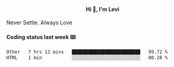 <h4 style="text-align: center;">Hi 👋, I'm Levi</h4>  Never Settle. Always Love
<!---<img align="right" alt="Coding" width="300" src="https://i.pinimg.com/originals/81/17/8b/81178b47a8598f0c81c4799f2cdd4057.gif"></p> --->

#### Coding status last week ⌨️

<!--START_SECTION:waka-->

```txt
Other   7 hrs 12 mins   █████████████████████████   99.72 %
HTML    1 min           ░░░░░░░░░░░░░░░░░░░░░░░░░   00.28 %
```

<!--END_SECTION:waka-->
